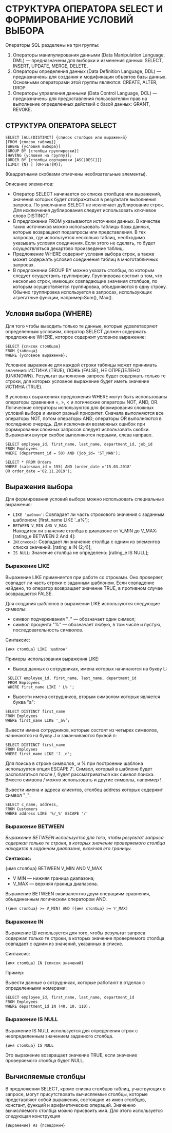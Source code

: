 # СТРУКТУРА ОПЕРАТОРА SELECT И ФОРМИРОВАНИЕ УСЛОВИЙ ВЫБОРА

Операторы SQL разделены на три группы:

1. Операторы манипулирования данными (Data Manipulation Language,
   DML) — предназначены для выборки и изменения данных: SELECT,
   INSERT, UPDATE, MERGE, DELETE.
2. Операторы определения данных (Data Definition Language, DDL) —
   предназначены для создания и модификации объектов базы данных. Основными
   операторами этой группы являются: CREATE, ALTER, DROP.
3. Операторы управления данными (Data Control Language, DCL) —
   предназначены для предоставления пользователям прав на выполнение
   определенных действий с базой данных: GRANT, REVOKE.

## СТРУКТУРА ОПЕРАТОРА SELECT

    SELECT [ALL(DISTINCT] {список столбцов или выражений}
    [FROM {список таблиц}]
    [WHERE {условия выбора}]
    [GROUP BY {столбцы группировки}]
    [HAVING {условия на группу}];
    [ORDER BY {столбцы сортировки [ASC|DESC]]}
    [LIMIT {N} ] [OFFSET{М}];

(Квадратными скобками отмечены необязательные элементы).

Описание элементов:

- Оператор SELECT начинается со списка столбцов или выражений, значения
  которых будет отображаться в результате выполнения запроса. По умолчанию
  SELECT не исключает дублирование строк. Для исключения дублирования следует
  использовать ключевое слово DISTINCT.
- В предложении FROM указываются источники данных. В качестве таких
  источников можно использовать таблицы базы данных, которые возвращают
  подзапросы или представления. В тех запросах, где используется несколько
  таблиц, необходимо указывать условия соединения. Если этого не сделать, то
  будет осуществляться декартово произведение таблиц.
- Предложение WHERE содержит условия выбора строк, а также может содержать
  условия соединения таблиц в многотабличных запросах.
- В предложении GROUP BY можно указать столбцы, по которым следует осуществить
  группировку. Группировка состоит в том, что несколько строк, имеющих
  совпадающие значения столбцов, по которым осуществляется группировка,
  объединяются в одну строку. Обычно группировка используется в запросах,
  использующих агрегатные функции, например:Sum(), Мах().

## Условия выбора (WHERE)

Для того чтобы выводить только те данные, которые
удовлетворяют определенным условиям, оператор SELECT
должен содержать предложение WHERE, которое содержит
условное выражение:

```
SELECT {список столбцов}
FROM {таблица}
WHERE {условное выражение};
```

Условное выражение для каждой строки таблицы может принимать значения:
ИСТИНА (TRUE), ЛОЖЬ (FALSE), НЕ ОПРЕДЕЛЕНО (UNKNOWN).
Результат выполнения запроса будет содержать только те
строки, для которых условное выражение будет иметь значение ИСТИНА (TRUE).

В условных выражениях предложения WHERE могут быть использованы
операторы сравнения =, >, < и логические операторы NOT, AND, OR. Логические
операторы используются для формирования сложных условий выбора
и имеют разный приоритет. Сначала выполняются все операторы NOT,
потом операторы AND; операторы OR выполняются в последнюю очередь.
Для исключения возможных ошибок при формировании сложных запросов
следует использовать скобки. Выражения внутри скобок выполняются первыми,
слева направо.

```
SELECT employee_id, first_name, last_name, department_id, job_id
FROM Employees
WHERE (department_id = 50) AND (job_id= 'ST_MAN');

SELECT * FROM Orders
WHERE (salesman_id = 155) AND (order_date ='15.03.2018'
OR order_date ='02.11.2019');
```

## Выражения выбора

Для формирования условий выбора можно использовать специальные выражения:

- `LIKE 'шаблон'`: Совпадает ли часть строкового значения с заданным шаблоном:
  [first_name LIKE '_а%'];
- `BETWEEN V_MIN AND V_MAX`:  
  Находится ли значение столбца в диапазоне от V_MIN до V_МАХ:
  [rating_e BETWEEN 2 And 4]:
- `IN(список)`: Совпадает ли значение столбца с одним из элементов списка
  значений: [rating_e IN (2;4)];
- `IS NULL`: Значение столбца не определено: [rating_e IS NULL];

### Выражение LIKE

Выражение LIKE применяется при работе со строками. Оно проверяет, совпадет ли
часть строки с заданным шаблоном. Если совпадение найдено, то оператор
возвращает значение TRUE, в противном случае возвращается FALSE.

Для создания шаблонов в выражении LIKE используются следующие
символы:

- символ подчеркивания "_" — обозначает один символ;
- символ процента "%" — обозначает любую, в том числе и пустую,
  последовательность символов.

Синтаксис:

```
{имя столбца} LIKE 'шаблон'
```

Примеры использования выражения LIKE:

- Вывод данных о сотрудниках, имена которых начинаются на букву L:

```
 SELECT employee_id, first_name, last_name, department_id
 FROM Employees
 WHERE first_name LIKE ' L% ';
```

- Вывести имена сотрудников, вторым символом которых является буква "а":

```
SELECT DISTINCT first_name
FROM Employees
WHERE first_name LIKE '_a%’;
```

Вывести имена сотрудников, которые состоят из четырех символов, начинаются на
букву J и заканчиваются буквой п:

```
SELECT DISTINCT first_name
FROM Employees
WHERE first_name LIKE 'J__n';
```

Для поиска в строке символов_ и % при построении шаблона используется
опция ESCAPE 7'. Символ, который в шаблоне будет располагаться после /,
будет рассматриваться как символ поиска. Вместо символа / можно использовать
и другие символы, например !.

Вывести имена и адреса клиентов, столбец address которых содержит символ "_":

```
SELECT c_name, address,
FROM Customers
WHERE address LIKE '%/_%' ESCAPE '/'
```

### Выражение BETWEEN

_Выражение BETWEEN используется для того, чтобы
результат запроса содержал только те строки, в которых
значение проверяемого столбца находится в заданном
диапазоне, включая его границы._

**Синтаксис:**

{имя столбца} BETWEEN V_MIN AND V_MAX

- V MIN — нижняя граница диапазона;
- V_MAX — верхняя граница диапазона.

Выражение BETWEEN эквивалентно двум операциям сравнения, объединенным логическим
оператором AND.

    ({имя столбца} >= V_MIN) AND ({имя столбца} >= Ѵ_МАХ)

### Выражение IN

Выражение Ш используется для того, чтобы результат
запроса содержал только те строки, в которых значение
проверяемого столбца совпадает с одним из значений,
указанных в списке.

Синтаксис:

    {имя столбца} IN {список значений}

Пример:

Вывести данные о сотрудниках, которые работают в отделах с определенными
номерами:

```
SELECT employee_id, first_name, last_name, department_id
FROM Employees
WHERE department_id IN (40, 10, 110);
```

### Выражение IS NULL

Выражение IS NULL используется для определения строк с
неопределенным значением заданного столбца.

    {имя столбца} IS NULL

Это выражение возвращает значение TRUE, если значение проверяемого
столбца будет NULL.

## Вычисляемые столбцы

В предложении SELECT, кроме списка столбцов таблиц, участвующих в запросе, могут
присутствовать вычисляемые столбцы, которые представляют собой выражения,
состоящие из имен столбцов, констант, функций и арифметических операций.
Значению вычисляемого столбца можно присвоить имя. Для этого используется
следующая конструкция

    {Выражение} As {псевдоним}

